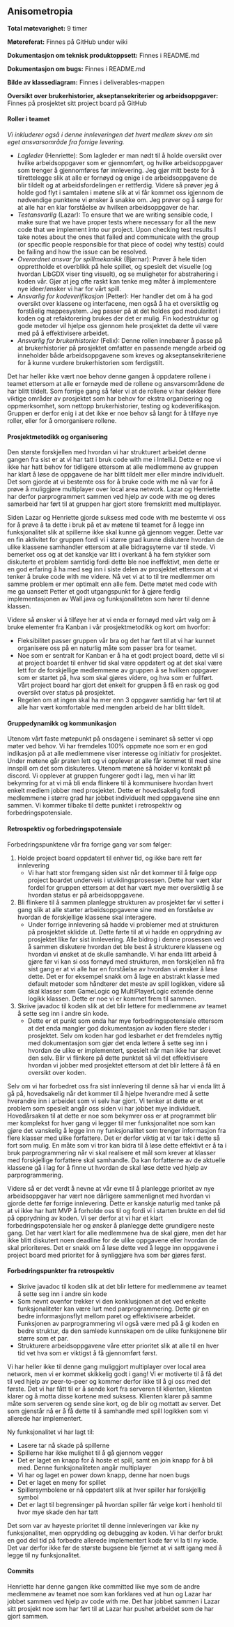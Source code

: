 ## Anisometropia

**Total møtevarighet:** 9 timer

**Møtereferat:** Finnes på GitHub under wiki

**Dokumentasjon om teknisk produktoppsett:** Finnes i README.md

**Dokumentasjon om bugs:** Finnes i README.md

**Bilde av klassediagram:** Finnes i deliverables-mappen

**Oversikt over brukerhistorier, akseptansekriterier og arbeidsoppgaver:** Finnes på prosjektet sitt project board på GitHub

#### Roller i teamet
_Vi inkluderer også i denne innleveringen det hvert medlem skrev om sin eget ansvarsområde fra forrige levering._
*	_Lagleder_ (Henriette): Som lagleder er man nødt til å holde oversikt over hvilke arbeidsoppgaver som er gjennomført, og hvilke arbeidsoppgaver som trenger å gjennomføres før innlevering. Jeg gjør mitt beste for å tilrettelegge slik at alle er fornøyd og enige i de arbeidsoppgavene de blir tildelt og at arbeidsfordelingen er rettferdig. Videre så prøver jeg å holde god flyt i samtalen i møtene slik at vi får kommet oss igjennom de nødvendige punktene vi ønsker å snakke om. Jeg prøver og å sørge for at alle har en klar forståelse av hvilken arbeidsoppgaver de har.
*	_Testansvarlig_ (Lazar): To ensure that we are writing sensible code, I make sure that we have proper tests where necessary  for all the new code that we implement into our project. Upon checking test results I take notes about the ones that failed and communicate with the group (or specific people responsible for that piece of code) why test(s) could be failing and how the issue can be resolved.
*	_Overordnet ansvar for spillmekanikk_ (Bjørnar): Prøver å hele tiden opprettholde et overblikk på hele spillet, og spesielt det visuelle (og hvordan LibGDX viser ting visuelt), og se muligheter for abstrahering i koden vår. Gjør at jeg ofte raskt kan tenke meg måter å implementere nye ideer/ønsker vi har for vårt spill.
* 	_Ansvarlig for kodeverifikasjon_ (Petter): Her handler det om å ha god oversikt over klassene og interfacene, men også å ha et oversiktlig og forståelig mappesystem. Jeg passer på at det holdes god modularitet i koden og at refaktorering brukes der det er mulig. Fin kodestruktur og gode metoder vil hjelpe oss gjennom hele prosjektet da dette vil være med på å effektivisere arbeidet.
*	_Ansvarlig for brukerhistorier_ (Felix): Denne rollen innebærer å passe på at brukerhistorier på prosjektet omfatter en passende mengde arbeid og inneholder både arbeidsoppgavene som kreves og akseptansekriteriene for å kunne vurdere brukerhistorien som ferdigstilt.

Det har heller ikke vært noe behov denne gangen å oppdatere rollene i teamet ettersom at alle er fornøyde med de rollene og ansvarsområdene de har blitt tildelt. Som forrige gang så føler vi at de rollene vi har dekker flere viktige områder av prosjektet som har behov for ekstra organisering og oppmerksomhet, som nettopp brukerhistorier, testing og kodeverifikasjon.  Gruppen er derfor enig i at det ikke er noe behov så langt for å tilføye nye roller, eller for å omorganisere rollene. 

#### Prosjektmetodikk og organisering 

Den største forskjellen med hvordan vi har strukturert arbeidet denne gangen fra sist er at vi har tatt i bruk code with me i IntelliJ. Dette er noe vi ikke har hatt behov for tidligere ettersom at alle medlemmene av gruppen har klart å løse de oppgavene de har blitt tildelt mer eller mindre individuelt. Det som gjorde at vi bestemte oss for å bruke code with me nå var for å prøve å muliggjøre multiplayer over local area network. Lazar og Henriette har derfor parprogrammert sammen ved hjelp av code with me og deres samarbeid har ført til at gruppen har gjort store fremskritt med multiplayer.

Siden Lazar og Henriette gjorde suksess med code with me bestemte vi oss for å prøve å ta dette i bruk på et av møtene til teamet for å legge inn funksjonalitet slik at spillerne ikke skal kunne gå gjennom vegger. Dette var en fin aktivitet for gruppen fordi vi i større grad kunne diskutere hvordan de ulike klassene samhandler ettersom at alle bidragsyterne var til stede.
Vi bemerket oss og at det kanskje var litt i overkant å ha fem stykker som diskuterte et problem samtidig fordi dette ble noe ineffektivt, men dette er en god erfaring å ha med seg inn i siste delen av prosjektet ettersom at vi tenker å bruke code with me videre. Nå vet vi at to til tre medlemmer om samme problem er mer optimalt enn alle fem. Dette møtet med code with me ga uansett Petter et godt utgangspunkt for å gjøre ferdig implementasjonen av Wall.java og funksjonaliteten som hører til denne klassen. 

Videre så ønsker vi å tilføye her at vi enda er fornøyd med vårt valg om å bruke elementer fra Kanban i vår prosjektmetodikk og kort om hvorfor:
- Fleksibilitet passer gruppen vår bra og det har ført til at vi har kunnet organisere oss på en naturlig måte som passer bra for teamet.
- Noe som er sentralt for Kanban er å ha et godt project board, dette vil si at project boardet til enhver tid skal være oppdatert og at det skal være lett for de forskjellige medlemmene av gruppen å se hvilken oppgaver som er startet på, hva som skal gjøres videre, og hva som er fullført. Vårt project board har gjort det enkelt for gruppen å få en rask og god oversikt over status på prosjektet.
- Regelen om at ingen skal ha mer enn 3 oppgaver samtidig har ført til at alle har vært komfortable med mengden arbeid de har blitt tildelt. 

#### Gruppedynamikk og kommunikasjon 

Utenom vårt faste møtepunkt på onsdagene i seminaret så setter vi opp møter ved behov.
Vi har fremdeles 100% oppmøte noe som er en god indikasjon på at alle medlemmene viser interesse og initiativ for prosjektet. Under møtene går praten lett og vi opplever at alle får kommet til med sine innspill om det som diskuteres. Utenom møtene så holder vi kontakt på discord. Vi opplever at gruppen fungerer godt i lag, men vi har litt bekymring for at vi må bli enda flinkere til å kommunisere hvordan hvert enkelt medlem jobber med prosjektet. Dette er hovedsakelig fordi medlemmene i større grad har jobbet individuelt med oppgavene sine enn sammen. Vi kommer tilbake til dette punktet i retrospektiv og forbedringspotensiale. 

#### Retrospektiv og forbedringspotensiale 

Forbedringspunktene vår fra forrige gang var som følger:
1. Holde project board oppdatert til enhver tid, og ikke bare rett før innlevering
    - Vi har hatt stor fremgang siden sist når det kommer til å følge opp project boardet underveis i utviklingsprosessen. Dette har vært klar fordel for gruppen ettersom at det har vært mye mer oversiktlig å se hvordan status er på arbeidsoppgavene.
2. Bli flinkere til å sammen planlegge strukturen av prosjektet før vi setter i gang slik at alle starter arbeidsoppgavene sine med en forståelse av hvordan de forskjellige klassene skal interagere. 
    - Under forrige innlevering så hadde vi problemer med at strukturen på prosjektet sklidde ut. Dette førte til at vi hadde en opprydning av prosjektet like før sist innlevering. Alle bidrog i denne prosessen ved å sammen diskutere hvordan det ble best å strukturere klassene og hvordan vi ønsket at de skulle samhandle. Vi har enda litt arbeid å gjøre før vi kan si oss fornøyd med strukturen, men forskjellen nå fra sist gang er at vi alle har en forståelse av hvordan vi ønsker å løse dette. Det er for eksempel snakk om å lage en abstrakt klasse med default metoder som håndterer det meste av spill logikken, videre så skal klasser som GameLogic og MultiPlayerLogic extende denne logikk klassen. Dette er noe vi er kommet frem til sammen.
3. Skrive javadoc til koden slik at det blir lettere for medlemmene av teamet å sette seg inn i andre sin kode.
    - Dette er et punkt som enda har mye forbedringspotensiale ettersom at det enda mangler god dokumentasjon av koden flere steder i prosjektet. Selv om koden har god lesbarhet er det fremdeles nyttig med dokumentasjon som gjør det enda lettere å sette seg inn i hvordan de ulike er implementert, spesielt når man ikke har skrevet den selv.  Blir vi flinkere på dette punktet så vil det effektivisere hvordan vi jobber med prosjektet ettersom at det blir lettere å få en oversikt over koden. 

Selv om vi har forbedret oss fra sist innlevering til denne så har vi enda litt å gå på, hovedsakelig når det kommer til å hjelpe hverandre med å sette hverandre inn i arbeidet som vi selv har gjort. Vi tenker at dette er et problem som spesielt angår oss siden vi har jobbet mye individuelt. Hovedårsaken til at dette er noe som bekymrer oss er at programmet blir mer komplekst for hver gang vi legger til mer funksjonalitet noe som kan gjøre det vanskelig å legge inn ny funksjonalitet som trenger informasjon fra flere klasser med ulike forfattere. Det er derfor viktig at vi tar tak i dette så fort som mulig. En måte som vi tror kan bidra til å løse dette effektivt er å ta i bruk parprogrammering når vi skal realisere et mål som krever at klasser med forskjellige forfattere skal samhandle. Da kan forfatterne av de aktuelle klassene gå i lag for å finne ut hvordan de skal løse dette ved hjelp av parprogrammering. 

Videre så er det verdt å nevne at vår evne til å planlegge prioritet av nye arbeidsoppgaver har vært noe dårligere sammenlignet med hvordan vi gjorde dette før forrige innlevering. Dette er kanskje naturlig med tanke på at vi ikke har hatt MVP å forholde oss til og fordi vi i starten brukte en del tid på opprydning av koden. Vi ser derfor at vi har et klart forbedringspotensiale her og ønsker å planlegge dette grundigere neste gang. Det har vært klart for alle medlemmene hva de skal gjøre, men det har ikke blitt diskutert noen deadline for de ulike oppgavene eller hvordan de skal prioriteres. Det er snakk om å løse dette ved å legge inn oppgavene i project board med prioritet for å synliggjøre hva som bør gjøres først.

#### Forbedringspunkter fra retrospektiv 
- Skrive javadoc til koden slik at det blir lettere for medlemmene av teamet å sette seg inn i andre sin kode
- Som nevnt ovenfor trekker vi den konklusjonen at det ved enkelte funksjonaliteter kan være lurt med parprogrammering. Dette gir en bedre informasjonsflyt mellom paret og effektivisere arbeidet. Funksjonen av parprogrammering vil også være med på å gi koden en bedre struktur, da den samlede kunnskapen om de ulike funksjonene blir større som et par.
- Strukturere arbeidsoppgavene våre etter prioritet slik at alle til en hver tid vet hva som er viktigst å få gjennomført først.


Vi har heller ikke til denne gang muliggjort multiplayer over local area network, men vi er kommet skikkelig godt i gang! Vi er motiverte til å få det til ved hjelp av peer-to-peer og kommer derfor ikke til å gi oss med det første. Det vi har fått til er å sende kort fra serveren til klienten, klienten klarer og å motta disse kortene med suksess. Klienten klarer på samme måte som serveren og sende sine kort, og de blir og mottatt av server. Det som gjenstår nå er å få dette til å samhandle med spill logikken som vi allerede har implementert.

Ny funksjonalitet vi har lagt til:
- Lasere tar nå skade på spillerne
- Spillerne har ikke mulighet til å gå gjennom vegger
- Det er laget en knapp for å hoste et spill, samt en join knapp for å bli med. Denne funksjonaliteten angår multiplayer
- Vi har og laget en power down knapp, denne har noen bugs
- Det er laget en meny for spillet
- Spillersymbolene er nå oppdatert slik at hver spiller har forskjellig symbol
- Det er lagt til begrensinger på hvordan spiller får velge kort i henhold til hvor mye skade den har tatt

Det som var av høyeste prioritet til denne innleveringen var ikke ny funksjonalitet, men opprydding og debugging av koden. Vi har derfor brukt en god del tid på forbedre allerede implementert kode før vi la til ny kode. Det var derfor ikke før de største bugsene ble fjernet at vi satt igang med å legge til ny funksjonalitet. 

#### Commits
Henriette har denne gangen ikke committed like mye som de andre medlemmene av teamet noe som kan forklares ved at hun og Lazar har jobbet sammen ved hjelp av code with me. Det har jobbet sammen i Lazar sitt prosjekt noe som har ført til at Lazar har pushet arbeidet som de har gjort sammen.

